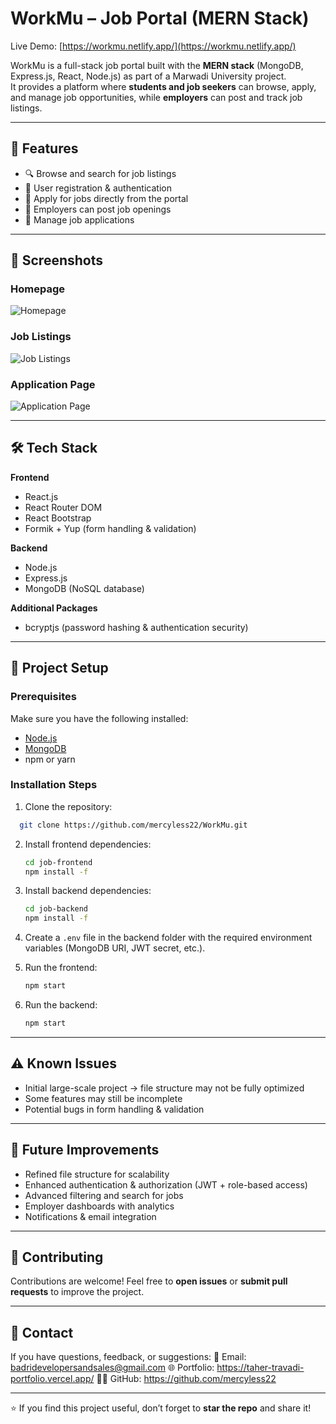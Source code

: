 # WorkMu – Job Portal (MERN Stack)

Live Demo: [https://workmu.netlify.app/](https://workmu.netlify.app/)

WorkMu is a full-stack job portal built with the **MERN stack** (MongoDB, Express.js, React, Node.js) as part of a Marwadi University project.  
It provides a platform where **students and job seekers** can browse, apply, and manage job opportunities, while **employers** can post and track job listings.

---

## 🚀 Features

- 🔍 Browse and search for job listings  
- 👤 User registration & authentication  
- 📄 Apply for jobs directly from the portal  
- 🏢 Employers can post job openings  
- 📑 Manage job applications  

---
## 📸 Screenshots

### Homepage
![Homepage](./screenshots/homepage.png)

### Job Listings
![Job Listings](./screenshots/job-listing.png)

### Application Page
![Application Page](./screenshot/application.png)

---
## 🛠️ Tech Stack

**Frontend**
- React.js  
- React Router DOM  
- React Bootstrap  
- Formik + Yup (form handling & validation)

**Backend**
- Node.js  
- Express.js  
- MongoDB (NoSQL database)  

**Additional Packages**
- bcryptjs (password hashing & authentication security)  

---

## 📂 Project Setup

### Prerequisites
Make sure you have the following installed:
- [Node.js](https://nodejs.org/)  
- [MongoDB](https://www.mongodb.com/)  
- npm or yarn  

### Installation Steps

1. Clone the repository:
  
 ```bash
   git clone https://github.com/mercyless22/WorkMu.git
 ```


2. Install frontend dependencies:

   ```bash
   cd job-frontend
   npm install -f
   ```

3. Install backend dependencies:

   ```bash
   cd job-backend
   npm install -f
   ```

4. Create a `.env` file in the backend folder with the required environment variables (MongoDB URI, JWT secret, etc.).

5. Run the frontend:

   ```bash
   npm start
   ```

6. Run the backend:

   ```bash
   npm start
   ```

---

## ⚠️ Known Issues

* Initial large-scale project → file structure may not be fully optimized
* Some features may still be incomplete
* Potential bugs in form handling & validation

---

## 📌 Future Improvements

* Refined file structure for scalability
* Enhanced authentication & authorization (JWT + role-based access)
* Advanced filtering and search for jobs
* Employer dashboards with analytics
* Notifications & email integration

---

## 🤝 Contributing

Contributions are welcome!
Feel free to **open issues** or **submit pull requests** to improve the project.

---

## 📧 Contact

If you have questions, feedback, or suggestions:
📩 Email: [badridevelopersandsales@gmail.com](mailto:badridevelopersandsales@gmail.com)
🌐 Portfolio: https://taher-travadi-portfolio.vercel.app/
👨‍💻 GitHub: https://github.com/mercyless22

---

⭐ If you find this project useful, don’t forget to **star the repo** and share it!
